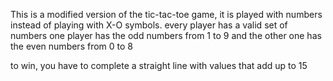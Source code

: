 This is a modified version of the tic-tac-toe game, it is played with numbers instead of playing with X-O symbols.
every player has a valid set of numbers
one player has the odd numbers from 1 to 9
and the other one has the even numbers from 0 to 8

to win, you have to complete a straight line with values that add up to 15
